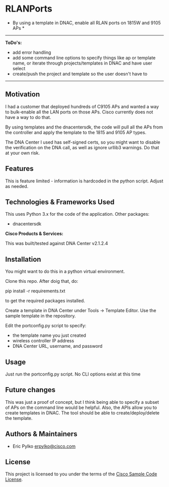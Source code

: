 # RLANPorts

* By using a template in DNAC, enable all RLAN ports on 1815W and 9105 APs *

---

**ToDo's:**

 - add error handling
 - add some command line options to specify things like ap or template name,
   or iterate through projects/templates in DNAC and have user select
 - create/push the project and template so the user doesn't have to

---

## Motivation

I had a customer that deployed hundreds of C9105 APs and wanted a way to bulk-enable
all the LAN ports on those APs. Cisco currently does not have a way to do that.

By using templates and the dnacentersdk, the code will pull all the APs from the controller
and apply the template to the 1815 and 9105 AP types.

The DNA Center I used has self-signed certs, so you might want to disable the verification
on the DNA call, as well as ignore urllib3 warnings. Do that at your own risk.

## Features

This is feature limited - information is hardcoded in the python script. Adjust as needed.

## Technologies & Frameworks Used

This uses Python 3.x for the code of the application. Other packages:

 - dnacentersdk

**Cisco Products & Services:**

This was built/tested against DNA Center v2.1.2.4

## Installation

You might want to do this in a python virtual environment.

Clone this repo. After doig that, do:

  pip install -r requirements.txt

to get the required packages installed.

Create a template in DNA Center under Tools -> Template Editor. Use
the sample template in the repository.

Edit the portconfig.py script to specify:
 - the template name you just created
 - wireless controller IP address
 - DNA Center URL, username, and password


## Usage

Just run the portconfig.py script. No CLI options exist at this time


## Future changes

This was just a proof of concept, but I think being able to specify a subset
of APs on the command line would be helpful. Also, the APIs allow you to create
templates in DNAC. The tool should be able to create/deploy/delete the template.

## Authors & Maintainers

- Eric Pylko <erpylko@cisco.com>

## License

This project is licensed to you under the terms of the [Cisco Sample
Code License](./LICENSE).
